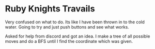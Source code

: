 # Ruby Knights Travails

Very confused on what to do. Its like I have been thrown in to the cold water.
Going to try and just push buttons and see what works.

Asked for help from discord and got an idea. I make a tree of all possible moves and do a BFS until I find the coordinate which was given.
